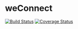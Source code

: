 # weConnect
[![Build Status](https://travis-ci.org/Oloyedesinmiloluwa/more_Recipe.svg?branch=server-develop)](https://travis-ci.org/Oloyedesinmiloluwa/weConnect)
[![Coverage Status](https://coveralls.io/repos/github/Oloyedesinmiloluwa/weConnect/badge.svg?branch=server-develop)](https://coveralls.io/github/Oloyedesinmiloluwa/weConnect?branch=server-develop)
